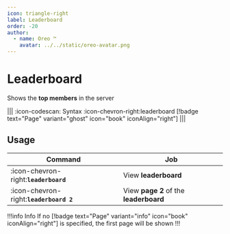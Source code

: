 ```yaml
---
icon: triangle-right
label: Leaderboard
order: -20
author:
  - name: Oreo ™
    avatar: ../../static/oreo-avatar.png
---
```


# Leaderboard

Shows the **top members** in the server

||| :icon-codescan: Syntax
:icon-chevron-right:leaderboard [!badge text="Page" variant="ghost" icon="book" iconAlign="right"]
|||

## Usage

| Command                                 | Job                                    |
| --------------------------------------- | -------------------------------------- |
| :icon-chevron-right:**`leaderboard`**   | View **leaderboard**                   |
| :icon-chevron-right:**`leaderboard 2`** | View **page 2** of the **leaderboard** |

!!!info Info
If no [!badge text="Page" variant="info" icon="book" iconAlign="right"] is specified, the first page will be shown
!!!
